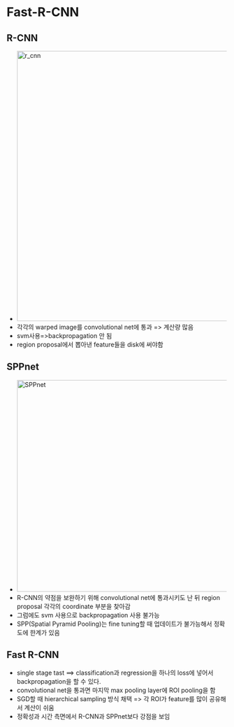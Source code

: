 # Fast-R-CNN
## R-CNN
* <img width="619" alt="r_cnn" src="https://user-images.githubusercontent.com/86214286/199863958-d065167b-182a-4208-b360-9f6cd1892d3f.png">
* 각각의 warped image를 convolutional net에 통과 => 계산량 많음
* svm사용=>backpropagation 안 됨
* region proposal에서 뽑아낸 feature들을 disk에 써야함
## SPPnet
* <img width="485" alt="SPPnet" src="https://user-images.githubusercontent.com/86214286/199863873-3f178bc5-42dc-48c2-aa4b-81d34957e524.png">
* R-CNN의 약점을 보완하기 위해 convolutional net에 통과시키도 난 뒤 region proposal 각각의 coordinate 부분을 찾아감
* 그럼에도 svm 사용으로 backpropagation 사용 불가능
* SPP(Spatial Pyramid Pooling)는 fine tuning할 때 업데이트가 불가능해서 정확도에 한계가 있음
## Fast R-CNN
* single stage tast ==> classification과 regression을 하나의 loss에 넣어서 backpropagation을 할 수 있다.
* convolutional net을 통과면 마지막 max pooling layer에 ROI pooling을 함
* SGD할 때 hierarchical sampling 방식 채택 => 각 ROI가 feature를 많이 공유해서 계산이 쉬움
* 정확성과 시간 측면에서 R-CNN과 SPPnet보다 강점을 보임
